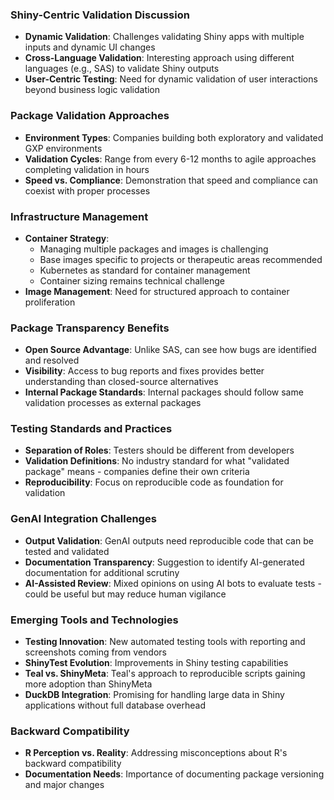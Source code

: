 ### Shiny-Centric Validation Discussion
* **Dynamic Validation**: Challenges validating Shiny apps with multiple inputs and dynamic UI changes
* **Cross-Language Validation**: Interesting approach using different languages (e.g., SAS) to validate Shiny outputs
* **User-Centric Testing**: Need for dynamic validation of user interactions beyond business logic validation

### Package Validation Approaches
* **Environment Types**: Companies building both exploratory and validated GXP environments
* **Validation Cycles**: Range from every 6-12 months to agile approaches completing validation in hours
* **Speed vs. Compliance**: Demonstration that speed and compliance can coexist with proper processes

### Infrastructure Management
* **Container Strategy**: 
  - Managing multiple packages and images is challenging
  - Base images specific to projects or therapeutic areas recommended
  - Kubernetes as standard for container management
  - Container sizing remains technical challenge
* **Image Management**: Need for structured approach to container proliferation

### Package Transparency Benefits
* **Open Source Advantage**: Unlike SAS, can see how bugs are identified and resolved
* **Visibility**: Access to bug reports and fixes provides better understanding than closed-source alternatives
* **Internal Package Standards**: Internal packages should follow same validation processes as external packages

### Testing Standards and Practices
* **Separation of Roles**: Testers should be different from developers
* **Validation Definitions**: No industry standard for what "validated package" means - companies define their own criteria
* **Reproducibility**: Focus on reproducible code as foundation for validation

### GenAI Integration Challenges
* **Output Validation**: GenAI outputs need reproducible code that can be tested and validated
* **Documentation Transparency**: Suggestion to identify AI-generated documentation for additional scrutiny
* **AI-Assisted Review**: Mixed opinions on using AI bots to evaluate tests - could be useful but may reduce human vigilance

### Emerging Tools and Technologies
* **Testing Innovation**: New automated testing tools with reporting and screenshots coming from vendors
* **ShinyTest Evolution**: Improvements in Shiny testing capabilities
* **Teal vs. ShinyMeta**: Teal's approach to reproducible scripts gaining more adoption than ShinyMeta
* **DuckDB Integration**: Promising for handling large data in Shiny applications without full database overhead

### Backward Compatibility
* **R Perception vs. Reality**: Addressing misconceptions about R's backward compatibility
* **Documentation Needs**: Importance of documenting package versioning and major changes
